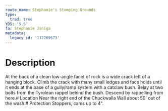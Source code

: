 ```yaml
---
route_name: Stephanie's Stomping Grounds
type:
  trad: true
YDS: '5.5'
fa: Stephanie Janiga
metadata:
  legacy_id: '112269673'
---
```

# Description
At the back of a clean low-angle facet of rock is a wide crack left of a hanging block. Climb the crack with many small ledges and face holds until it ends at the base of a gully/ramp system with a catclaw bush. Belay at two bolts from the Tyrolean rappel behind the bush. Descend by rappelling from here.# Location
Near the right end of the Chuckwalla Wall about 50' out of the wash.# Protection
Stoppers, cams up to 4".